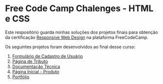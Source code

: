 # Free Code Camp Chalenges - HTML e CSS

Este respositório guarda minhas soluções dos projetos finais para obtenção da certificação [Responsive Web Design](https://www.freecodecamp.org/learn/2022/responsive-web-design/) na plataforma FreeCodeCamp.

Os seguintes projetos foram desenvolvidos ao final desse curso:

1. [Formulário de Cadastro de Usuário](./Projetos/1%20-%20Formulario/)
2. [Página de Tributo](./Projetos/2%20-%20P%C3%A1gina%20de%20Tributo/)
3. [Documentação Técnica](./Projetos/3%20-%20Documentação%20Técnica/)
4. [Página Inicial - Produto](./Projetos/4%20-%20Página%20Inicial%20-%20Produto/)
5. [Portfólio](./Projetos/5%20-%20Portf%C3%B3lio%20-%20Projeto%20Final/)

 